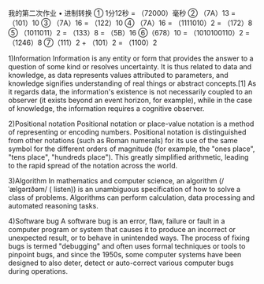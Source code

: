 我的第二次作业
• 进制转换
① 1分12秒 = （72000）毫秒
② （7A）13 = （101）10 
③ （7A）16 = （122）10
④ （7A）16 = （1111010）2 = （172）8
⑤ （1011011）2 = （133）8  = （5B）16
⑥（678）10 = （1010100110）2 = （1246）8
⑦（111）2 + （101）2 = （1100）2




1)Information  Information is any entity or form that provides the answer to a question of some kind or resolves uncertainty. It is thus related to data and knowledge, as data represents values attributed to parameters, and knowledge signifies understanding of real things or abstract concepts.[1] As it regards data, the information's existence is not necessarily coupled to an observer (it exists beyond an event horizon, for example), while in the case of knowledge, the information requires a cognitive observer. 

2)Positional notation   Positional notation or place-value notation is a method of representing or encoding numbers. Positional notation is distinguished from other notations (such as Roman numerals) for its use of the same symbol for the different orders of magnitude (for example, the "ones place", "tens place", "hundreds place"). This greatly simplified arithmetic, leading to the rapid spread of the notation across the world. 

3)Algorithm   In mathematics and computer science, an algorithm (/ˈælɡərɪðəm/ ( listen)) is an unambiguous specification of how to solve a class of problems. Algorithms can perform calculation, data processing and automated reasoning tasks. 

4)Software bug    A software bug is an error, flaw, failure or fault in a computer program or system that causes it to produce an incorrect or unexpected result, or to behave in unintended ways. The process of fixing bugs is termed "debugging" and often uses formal techniques or tools to pinpoint bugs, and since the 1950s, some computer systems have been designed to also deter, detect or auto-correct various computer bugs during operations.

